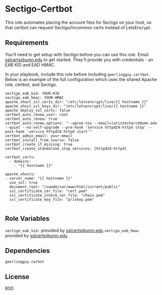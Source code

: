 Sectigo-Certbot
=========

This role automates placing the account files for Sectigo on your host, so that certbot can request Sectigo/Incommon certs instead of LetsEncrypt.

Requirements
------------

You'll need to get setup with Sectigo before you can use this role. Email sslcerts@umn.edu to get started.
They'll provide you with credentials - an EAB KID and EAD HMAC. 

In your playbook, include this role before including `geerlingguy.certbot`. Below is an example of the full configuration which uses the shared Apache role, certbot, and Sectigo.

```
sectigo_eab_kid: YOUR-KID
sectigo_eab_hmac: YOUR-HMAC
apache_vhost_ssl_certs_dir: "/etc/letsencrypt/live/{{ hostname }}"
apache_vhost_ssl_keys_dir: "/etc/letsencrypt/live/{{ hostname }}"
apache_deploy_ssl_certs: false
certbot_auto_renew_user: root
certbot_auto_renew: true
certbot_auto_renew_options: "--agree-tos --email=latistecharch@umn.edu --quiet --no-self-upgrade --pre-hook 'service httpd24-httpd stop' --post-hook 'service httpd24-httpd start'"
certbot_admin_email: your-email
certbot_install_from_source: false
certbot_create_if_missing: true
certbot_create_standalone_stop_services: [httpd24-httpd]

certbot_certs:
  - domains:
    - "{{ hostname }}"

apache_vhosts:
- server_name: "{{ hostname }}"
  use_ssl: true
  document_root: "/swadm/var/www/html/current/public"
  ssl_certificate_cer_file: "cert.pem"
  ssl_certificate_interm_cer_file: "chain.pem"
  ssl_certificate_key_file: "privkey.pem"
  
```




Role Variables
--------------

`sectigo_eab_kid:` provided by sslcerts@umn.edu
`sectigo_eab_hmac` provided by sslcerts@umn.edu

Dependencies
------------

`geerlingguy.cerbot`


License
-------

BSD
